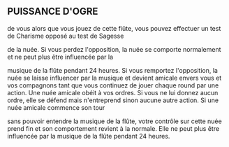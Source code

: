 ## PUISSANCE D'OGRE


de vous alors que vous jouez de cette fiûte, vous pouvez
effectuer un test de Charisme opposé au test de Sagesse

de la nuée. Si vous perdez l'opposition, la nuée se comporte
normalement et ne peut plus être influencée par la

musique de la flûte pendant 24 heures. Si vous remportez
l'opposition, la nuée se laisse influencer par la musique et
devient amicale envers vous et vos compagnons tant que
vous continuez de jouer chaque round par une action. Une
nuée amicale obéit à vos ordres. Si vous ne lui donnez
aucun ordre, elle se défend mais n'entreprend sinon aucune
autre action. Si une nuée amicale commence son tour

sans pouvoir entendre la musique de la flûte, votre contrôle
sur cette nuée prend fin et son comportement revient à la
normale. Elle ne peut plus être influencée par la musique de
la flûte pendant 24 heures.
